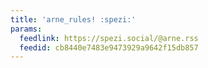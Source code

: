 ```yaml
---
title: 'arne_rules! :spezi:'
params:
  feedlink: https://spezi.social/@arne.rss
  feedid: cb8440e7483e9473929a9642f15db857
---
```

